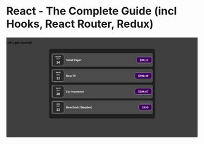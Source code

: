 # React - The Complete Guide (incl Hooks, React Router, Redux)

![Project Preview](expenses-app-1.png)